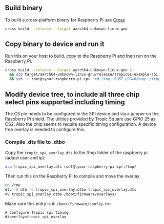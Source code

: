 ## Build binary

To build a cross-platform binary for Raspberry Pi use [Cross](https://github.com/cross-rs/cross)

```bash
cross build --release --target aarch64-unknown-linux-gnu
```

## Copy binary to device and run it

Run this on your host to build, copy to the Raspberry Pi and then run on the Raspberry Pi.

```bash
cross build --release --target aarch64-unknown-linux-gnu \
  && scp target/aarch64-unknown-linux-gnu/release/tropic01-example-rpi root@<your-raspberry-pi-ip>:/tmp/ \
  && ssh -t root@<your-raspberry-pi-ip> "cd /tmp; RUST_LOG=debug ./tropic01-example-rpi"
```

## Modify device tree, to include all three chip select pins supported including timing

The CS pin needs to be configured in the SPI device and via a jumper on the Raspberry Pi shield. The utilties provided by Tropic Square use GPIO 25 as CS2. Also the chip seems to require specific timing configuration. A device tree overlay is needed to configure this.

### Compile .dts file to .dtbo

Copy the `tropic_spi_overlay.dts` to the /tmp folder of the raspberry pi (adjust user and ip):

```bash
scp tropic_spi_overlay.dts root@<your-raspberry-pi-ip>:/tmp/
```

Then run this on the Raspberry Pi to compile and move the overlay:

```bash
cd /tmp
dtc -O dtb -o tropic_spi_overlay.dtbo tropic_spi_overlay.dts
mv tropic_spi_overlay.dtbo /boot/firmware/overlays/
```

Make sure this entry is in `/boot/firmware/config.txt`

```
# Configure Tropic spi timing
dtoverlay=tropic_spi_overlay
```
